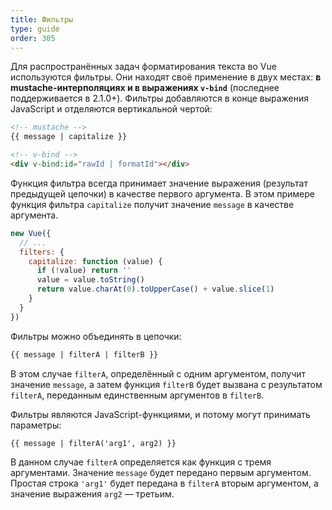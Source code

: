 ```yaml
---
title: Фильтры
type: guide
order: 305
---
```


Для распространённых задач форматирования текста во Vue используются фильтры. Они находят своё применение в двух местах: **в mustache-интерполяциях и в выражениях `v-bind`** (последнее поддерживается в 2.1.0+). Фильтры добавляются в конце выражения JavaScript и отделяются вертикальной чертой:

``` html
<!-- mustache -->
{{ message | capitalize }}

<!-- v-bind -->
<div v-bind:id="rawId | formatId"></div>
```

Функция фильтра всегда принимает значение выражения (результат предыдущей цепочки) в качестве первого аргумента. В этом примере функция фильтра `capitalize` получит значение `message` в качестве аргумента.

``` js
new Vue({
  // ...
  filters: {
    capitalize: function (value) {
      if (!value) return ''
      value = value.toString()
      return value.charAt(0).toUpperCase() + value.slice(1)
    }
  }
})
```

Фильтры можно объединять в цепочки:

``` html
{{ message | filterA | filterB }}
```

В этом случае `filterA`, определённый с одним аргументом, получит значение `message`, а затем функция `filterB` будет вызвана с результатом `filterA`, переданным единственным аргументов в `filterB`.

Фильтры являются JavaScript-функциями, и потому могут принимать параметры:

``` html
{{ message | filterA('arg1', arg2) }}
```

В данном случае `filterA` определяется как функция с тремя аргументами. Значение `message` будет передано первым аргументом. Простая строка `'arg1'` будет передана в `filterA` вторым аргументом, а значение выражения `arg2` — третьим.

